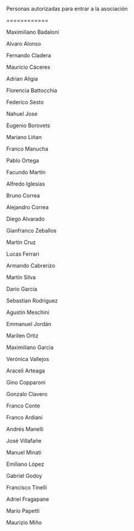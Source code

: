 Personas autorizadas para entrar a la asociación

============

Maximiliano Badaloni

Alvaro Alonso

Fernando Cladera

Mauricio Cáceres

Adrian Aligia

Florencia Battocchia

Federico Sesto

Nahuel Jose

Eugenio Borovets

Mariano Liñan

Franco Manucha

Pablo Ortega

Facundo Martín

Alfredo Iglesias

Bruno Correa

Alejandro Correa

Diego Alvarado

Gianfranco Zeballos

Martín Cruz

Lucas Ferrari

Armando Cabrerizo

Martín Silva

Dario Garcia

Sebastian Rodriguez

Agustín Meschini

Emmanuel Jordán

Marilen Ortiz

Maximiliano Garcia

Verónica Vallejos

Araceli Arteaga

Gino Copparoni

Gonzalo Clavero

Franco Conte

Franco Ardiani

Andrés Manelli

José Villafañe

Manuel Minati

Emiliano López

Gabriel Godoy

Francisco Tinelli

Adriel Fragapane

Mario Papetti

Maurizio Miño
